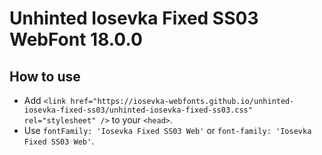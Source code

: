 # Unhinted Iosevka Fixed SS03 WebFont 18.0.0

## How to use

- Add `<link href="https://iosevka-webfonts.github.io/unhinted-iosevka-fixed-ss03/unhinted-iosevka-fixed-ss03.css" rel="stylesheet" />` to your `<head>`.
- Use `fontFamily: 'Iosevka Fixed SS03 Web'` or `font-family: 'Iosevka Fixed SS03 Web'`.
